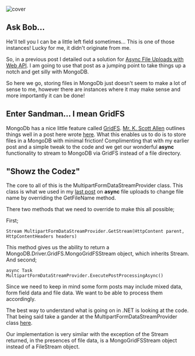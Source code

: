 ![cover](http://www.web2carz.com/images/articles/201210/mongo_1350076255_600x275.jpg)

## Ask Bob... ##
He'll tell you I can be a little left field sometimes... 
This is one of those instances! 
Lucky for me, it didn't originate from me.

So, in a previous post I detailed out a solution for [Async File Uploads with Web API](http://www.flapstack.com/file-uploads-with-web-api-drop-the-3rd-party). I am going to use that post as a jumping point to take things up a notch and get silly with MongoDB.

So here we go, storing files in MongoDb just doesn't seem to make a lot of sense to me, however there are instances where it may make sense and more importantly it can be done!

## Enter Sandman... I mean GridFS ##
MongoDb has a nice little feature called [GridFS](http://docs.mongodb.org/manual/core/gridfs/). [Mr. K. Scott Allen](https://twitter.com/OdeToCode) outlines things well in a post here wrote [here](http://odetocode.com/blogs/scott/archive/2013/04/16/using-gridfs-in-mongodb-from-c.aspx). What this enables us to do is to store files in a MongoDB with minimal friction! Complimenting that with my earlier post and a simple tweak to the code and we get our wonderful **async** functionality to stream to MongoDB via GridFS instead of a file directory. 

## "Showz the Codez" ##
The core to all of this is the MultipartFormDataStreamProvider class. This class is what we used in my [last post](http://www.flapstack.com/file-uploads-with-web-api-drop-the-3rd-party/) on **async** file uploads to change file name by overriding the GetFileName method. 

There two methods that we need to override to make this all possible;

First;
```language-markup
Stream MultipartFormDataStreamProvider.GetStream(HttpContent parent, HttpContentHeaders headers)
```
This method gives us the ability to return a MongoDB.Driver.GridFS.MongoGridFSStream object, which inherits Stream. And second;

```language-markup
async Task MultipartFormDataStreamProvider.ExecutePostProcessingAsync()
```
Since we need to keep in mind some form posts may include mixed data, form field data and file data. We want to be able to process them accordingly. 

The best way to understand what is going on in .NET is looking at the code. That being said take a gander at the MultipartFormDataStreamProvider class [here](http://aspnetwebstack.codeplex.com/SourceControl/changeset/view/b4631c0ef899fdccf210cda4c0e39591e67537b7#src/System.Net.Http.Formatting/MultipartFormDataStreamProvider.cs).

Our implementation is very similar with the exception of the Stream returned, in the presences of file data, is a MongoGridFSStream object instead of a FileStream object.